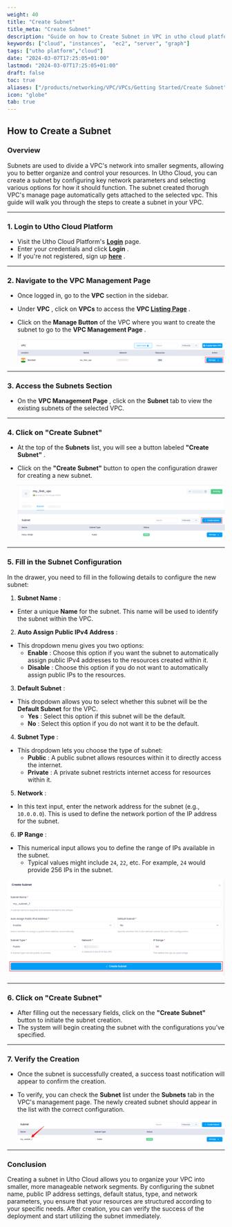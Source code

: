 ```yaml
---
weight: 40
title: "Create Subnet"
title_meta: "Create Subnet"
description: "Guide on how to Create Subnet in VPC in utho cloud platform"
keywords: ["cloud", "instances",  "ec2", "server", "graph"]
tags: ["utho platform","cloud"]
date: "2024-03-07T17:25:05+01:00"
lastmod: "2024-03-07T17:25:05+01:00"
draft: false
toc: true
aliases: ["/products/networking/VPC/VPCs/Getting Started/Create Subnet"]
icon: "globe"
tab: true
---
```





## **How to Create a Subnet**

### **Overview**

Subnets are used to divide a VPC's network into smaller segments, allowing you to better organize and control your resources. In Utho Cloud, you can create a subnet by configuring key network parameters and selecting various options for how it should function.  The subnet created thorugh VPC's manage page automatically gets attached to the selected vpc. This guide will walk you through the steps to create a subnet in your VPC.

---

### **1. Login to Utho Cloud Platform**

* Visit the Utho Cloud Platform's **[ Login](https://console.utho.com/login)** page.
* Enter your credentials and click  **Login** .
* If you're not registered, sign up  **[here](https://console.utho.com/signup)** .

---

### **2. Navigate to the VPC Management Page**

* Once logged in, go to the **VPC** section in the sidebar.
* Under  **VPC** , click on **VPCs** to access the  **VPC [Listing Page](https://console.utho.com/vpc "VPC Listing Page")** .
* Click on the **Manage Button** of the VPC where you want to create the subnet to go to the  **VPC Management Page** .

  ![1744104459885](image/index/1744104459885.png)

---

### **3. Access the Subnets Section**

* On the  **VPC Management Page** , click on the **Subnet** tab to view the existing subnets of the selected VPC.

---

### **4. Click on "Create Subnet"**

* At the top of the **Subnets** list, you will see a button labeled  **"Create Subnet"** .
* Click on the **"Create Subnet"** button to open the configuration drawer for creating a new subnet.

  ![1744104564672](image/index/1744104564672.png)

---

### **5. Fill in the Subnet Configuration**

In the drawer, you need to fill in the following details to configure the new subnet:

1. **Subnet Name** :

* Enter a unique **Name** for the subnet. This name will be used to identify the subnet within the VPC.

2. **Auto Assign Public IPv4 Address** :

* This dropdown menu gives you two options:
  * **Enable** : Choose this option if you want the subnet to automatically assign public IPv4 addresses to the resources created within it.
  * **Disable** : Choose this option if you do not want to automatically assign public IPs to the resources.

3. **Default Subnet** :

* This dropdown allows you to select whether this subnet will be the **Default Subnet** for the VPC.
  * **Yes** : Select this option if this subnet will be the default.
  * **No** : Select this option if you do not want it to be the default.

4. **Subnet Type** :

* This dropdown lets you choose the type of subnet:
  * **Public** : A public subnet allows resources within it to directly access the internet.
  * **Private** : A private subnet restricts internet access for resources within it.

5. **Network** :

* In this text input, enter the network address for the subnet (e.g., `10.0.0.0`). This is used to define the network portion of the IP address for the subnet.

6. **IP Range** :

* This numerical input allows you to define the range of IPs available in the subnet.
  * Typical values might include `24`, `22`, etc. For example, `24` would provide 256 IPs in the subnet.

![1744104891682](image/index/1744104891682.png)

---

### **6. Click on "Create Subnet"**

* After filling out the necessary fields, click on the **"Create Subnet"** button to initiate the subnet creation.
* The system will begin creating the subnet with the configurations you’ve specified.

---

### **7. Verify the Creation**

* Once the subnet is successfully created, a success toast notification will appear to confirm the creation.
* To verify, you can check the **Subnet** list under the **Subnets** tab in the VPC's management page. The newly created subnet should appear in the list with the correct configuration.

  ![1744104991632](image/index/1744104991632.png)

---

### **Conclusion**

Creating a subnet in Utho Cloud allows you to organize your VPC into smaller, more manageable network segments. By configuring the subnet name, public IP address settings, default status, type, and network parameters, you ensure that your resources are structured according to your specific needs. After creation, you can verify the success of the deployment and start utilizing the subnet immediately.
